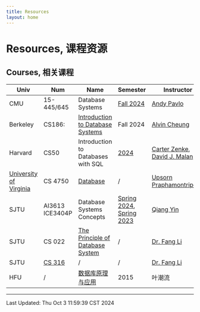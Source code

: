 ```yaml
---
title: Resources
layout: home
---
```

# Resources, 课程资源

## Courses, 相关课程

| Univ                                                                                   | Num                                                   | Name                                                                           | Semester                                                                                                                                      | Instructor                                                                                  | Remarks                                                     |
| -------------------------------------------------------------------------------------- | ----------------------------------------------------- | ------------------------------------------------------------------------------ | --------------------------------------------------------------------------------------------------------------------------------------------- | ------------------------------------------------------------------------------------------- | ----------------------------------------------------------- |
| CMU                                                                                    | 15-445/645                                            | Database Systems                                                               | [Fall 2024](https://15445.courses.cs.cmu.edu/fall2024/)                                                                                       | [Andy Pavlo](https://www.cs.cmu.edu/~pavlo)                                                 |                                                             |
| Berkeley                                                                               | CS186:                                                | [Introduction to Database Systems](https://cs186berkeley.net/)                 | Fall 2024                                                                                                                                     | [Alvin Cheung](https://people.eecs.berkeley.edu/~akcheung/)                                 | [Official Channel](https://www.youtube.com/@CS186Berkeley/) |
| Harvard                                                                                | CS50                                                  | Introduction to Databases with SQL                                             | [2024](https://cs50.harvard.edu/sql/2024/)                                                                                                    | [Carter Zenke](https://carterzenke.me/),<br>[David J. Malan](https://cs.harvard.edu/malan/) |                                                             |
| [University of Virginia](https://engineering.virginia.edu/department/computer-science) | CS 4750                                               | [Database](https://www.cs.virginia.edu/~up3f/cs4750/syllabus.html)             | /                                                                                                                                             | [Upsorn Praphamontripong](mailto:upsorn@virginia.edu?Subject=CS4750-S23)                    |                                                             |
| SJTU                                                                                   | AI3613<br>ICE3404P                                    | Database Systems Concepts                                                      | [Spring 2024](https://www.cs.sjtu.edu.cn/~qyin/teaching/db2024/),  [Spring 2023](https://www.cs.sjtu.edu.cn/~qyin/teaching/db2023/index.html) | [Qiang Yin](https://cs.sjtu.edu.cn/~qyin)                                                   |                                                             |
| SJTU                                                                                   | CS 022                                                | [The Principle of Database System](https://www.cs.sjtu.edu.cn/~li-fang/DB.htm) | /                                                                                                                                             | [Dr. Fang Li](https://www.cs.sjtu.edu.cn/~li-fang/)                                         |                                                             |
| SJTU                                                                                   | [CS 316](https://www.cs.sjtu.edu.cn/~li-fang/DB2.htm) | /                                                                              | /                                                                                                                                             | [Dr. Fang Li](https://www.cs.sjtu.edu.cn/~li-fang/)                                         |                                                             |
| HFU                                                                                    | /                                                     | [数据库原理与应用](http://zlgc.hfuu.edu.cn/mooc/2015/ycl/index.htm)                    | 2015                                                                                                                                          | 叶潮流                                                                                         |                                                             |

---

Last Updated: Thu Oct  3 11:59:39 CST 2024

